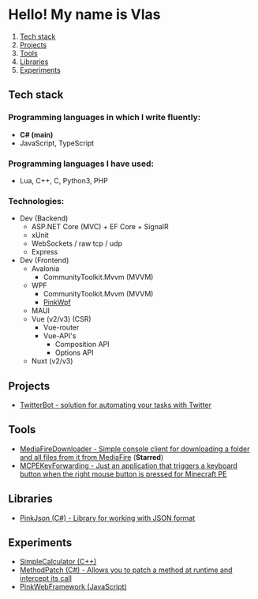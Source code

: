 # Hello! My name is Vlas

1. [Tech stack](#stack)
2. [Projects](#projects)
3. [Tools](#tools)
4. [Libraries](#libraries)
5. [Experiments](#experiments)

## Tech stack <span id="stack"></span>

### Programming languages in which I write fluently:
- **C# (main)**
- JavaScript, TypeScript

### Programming languages I have used:
- Lua, C++, C, Python3, PHP

### Technologies:
- Dev (Backend)
  - ASP.NET Core (MVC) + EF Core + SignalR
  - xUnit
  - WebSockets / raw tcp / udp
  - Express
- Dev (Frontend)
  - Avalonia
    - CommunityToolkit.Mvvm (MVVM)
  - WPF
    - CommunityToolkit.Mvvm (MVVM)
    - [PinkWpf](https://github.com/Vlas-Omsk/PinkWpf)
  - MAUI
  - Vue (v2/v3) (CSR)
    - Vue-router
    - Vue-API's
      - Composition API
      - Options API
  - Nuxt (v2/v3)

## Projects <span id="projects"></span>

- [TwitterBot - solution for automating your tasks with Twitter](https://t.me/twitter0bot)

## Tools <span id="tools"></span>

- [MediaFireDownloader - Simple console client for downloading a folder and all files from it from MediaFire](https://github.com/Vlas-Omsk/MediaFireDownloader) (**Starred**)
- [MCPEKeyForwarding - Just an application that triggers a keyboard button when the right mouse button is pressed for Minecraft PE](https://github.com/Vlas-Omsk/MCPEKeyForwarding)

## Libraries <span id="libraries"></span>

- [PinkJson (C#) - Library for working with JSON format](https://github.com/Vlas-Omsk/PinkJson)

## Experiments <span id="experiments"></span>

- [SimpleCalculator (C++)](https://github.com/Vlas-Omsk/SimpleCalculator)
- [MethodPatch (C#) - Allows you to patch a method at runtime and intercept its call ](https://github.com/Vlas-Omsk/MethodPatch)
- [PinkWebFramework (JavaScript)](https://github.com/Vlas-Omsk/PinkWebFramework)
